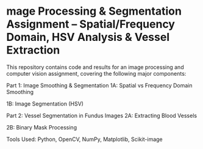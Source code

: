 # mage Processing & Segmentation Assignment – Spatial/Frequency Domain, HSV Analysis & Vessel Extraction

This repository contains code and results for an image processing and computer vision assignment, covering the following major components:

Part 1: Image Smoothing & Segmentation
1A: Spatial vs Frequency Domain Smoothing

1B: Image Segmentation (HSV)

Part 2: Vessel Segmentation in Fundus Images
2A: Extracting Blood Vessels

2B: Binary Mask Processing

Tools Used: Python, OpenCV, NumPy, Matplotlib, Scikit-image

